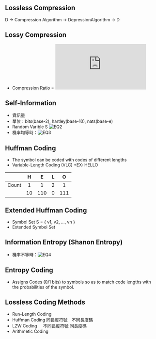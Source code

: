## Lossless Compression
  D -> Compression Algorithm -> DepressionAlgorithm -> D

## Lossy Compression
  + Compression Ratio = ![EQ](http://www.sciweavers.org/tex2img.php?eq=%5Cfrac%7Bsize%28D%29%7D%7Bsize%28B%29%7D%20&bc=White&fc=Black&im=png&fs=12&ff=cmbright&edit=0)

## Self-Information
  + 資訊量
  + 單位：bits(base-2), hartley(base-10), nats(base-e)
  + Random Varible S ![EQ2](http://rogercortesi.com/eqn/tempimagedir/eqn6738.png)
  + 機率均等時：![EQ3](http://rogercortesi.com/eqn/tempimagedir/eqn1666.png)


## Huffman Coding
+ The symbol can be coded with codes of different lengths
+ Variable-Length Coding (VLC)
+EX: HELLO

|       |H	  	|E	  	|L  		|O	  	|
|:-----:|:-----:|:-----:|:-----:|:-----:|
|Count	|1	  	|1	  	|2	  	|1	  	|
|	    	|10		  |110  	|0  		|111  	|

## Extended Huffman Coding
  + Symbol Set S = { v1, v2, ..., vn }
  + Extended Symbol Set

## Information Entropy (Shanon Entropy)
  + 機率不等時：![EQ4](http://rogercortesi.com/eqn/tempimagedir/eqn4680.png)

## Entropy Coding
  + Assigns Codes (0/1 bits) to symbols so as to match code lengths with the probabilities of the symbol.

## Lossless Coding Methods
  + Run-Length Coding
  + Huffman Coding  同長度符號　不同長度碼
  + LZW Coding     不同長度符號   同長度碼
  + Arithmetic Coding
